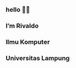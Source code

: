 ### hello 👋🔭 
### I’m Rivaldo 
### Ilmu Komputer
### Universitas Lampung

<!--
**Rivaldo2117051054/Rivaldo2117051054** is a ✨ _special_ ✨ repository because its `README.md` (this file) appears on your GitHub profile.

Here are some ideas to get you started:
- I am a student of Lampung University 2021
- 🔭 I’m currently working on ...
- 🌱 I’m currently learning ...
- 👯 I’m looking to collaborate on ...
- 🤔 I’m looking for help with ...
- 💬 Ask me about ...
- 📫 How to reach me: ...
- 😄 Pronouns: ...
- ⚡ Fun fact: ...
-->
